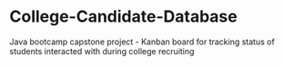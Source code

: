 # College-Candidate-Database
Java bootcamp capstone project - Kanban board for tracking status of students interacted with during college recruiting
